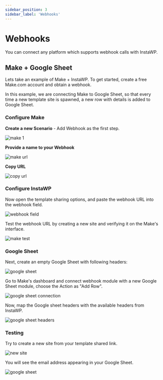 ```yaml
---
sidebar_position: 3
sidebar_label: 'Webhooks'
---
```


# Webhooks

You can connect any platform which supports webhook calls with InstaWP. 

## Make + Google Sheet

Lets take an example of Make + InstaWP. To get started, create a free Make.com account and obtain a webhook. 

In this example, we are connecting Make to Google Sheet, so that every time a new template site is spawned, a new row with details is added to Google Sheet.

### Configure Make

**Create a new Scenario** - Add Webhook as the first step.

![make 1](https://ik.imagekit.io/instawp/instawp-make-1_lTaqkFREt.png?ik-sdk-version=javascript-1.4.3&updatedAt=1655714634962)

**Provide a name to your Webhook** 

![make url](https://ik.imagekit.io/instawp/instawp-make-2_lkKK6R-7K.png?ik-sdk-version=javascript-1.4.3&updatedAt=1655714634960)

**Copy URL**

![copy url](https://ik.imagekit.io/instawp/instawp-make-3-copy-url_FNJVPyL0J.png?ik-sdk-version=javascript-1.4.3&updatedAt=1655714634962)


### Configure InstaWP

Now open the template sharing options, and paste the webhook URL into the webhook field. 

![webhook field](https://ik.imagekit.io/instawp/instawp-template-sharing-webhook_Y4pyuGGut.png?ik-sdk-version=javascript-1.4.3&updatedAt=1655714877850)

Test the webhook URL by creating a new site and verifying it on the Make's interface. 

![make test](https://ik.imagekit.io/instawp/instawp-make-test_9UznQ1j-q.png?ik-sdk-version=javascript-1.4.3&updatedAt=1655715139062)

### Google Sheet

Next, create an empty Google Sheet with following headers:

![google sheet](https://ik.imagekit.io/instawp/instawp-google-sheet_2x_i5F3J3AEm.png?ik-sdk-version=javascript-1.4.3&updatedAt=1655714928171)

Go to Make's dashboard and connect webhook module with a new Google Sheet module, choose the Action as "Add Row".

![google sheet connection](https://ik.imagekit.io/instawp/instawp-make-google-sheet-2_DkDqYZXzw.png?ik-sdk-version=javascript-1.4.3&updatedAt=1655714635859)

Now, map the Google sheet headers with the available headers from InstaWP.

![google sheet headers](https://ik.imagekit.io/instawp/instawp-make-google-sheet-3_TGBUvqcU-.png?ik-sdk-version=javascript-1.4.3&updatedAt=1655714635982)

### Testing

Try to create a new site from your template shared link. 

![new site](https://ik.imagekit.io/instawp/instawp-make-templat_0BlrrLlht.png?ik-sdk-version=javascript-1.4.3&updatedAt=1655714636555)

You will see the email address appearing in your Google Sheet. 

![google sheet](https://ik.imagekit.io/instawp/instawp-make-google-sheet-preview_1ZkK1pEjK.png?ik-sdk-version=javascript-1.4.3&updatedAt=1655714635972)

